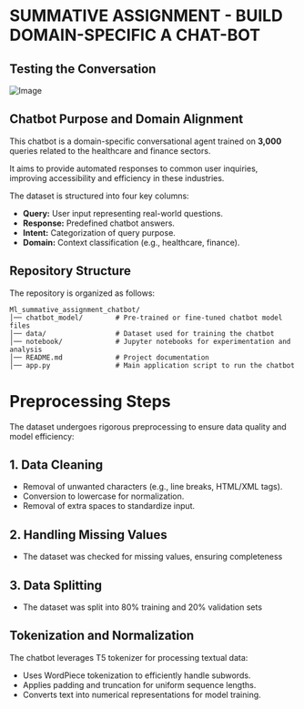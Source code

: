 # SUMMATIVE ASSIGNMENT - BUILD DOMAIN-SPECIFIC A CHAT-BOT

## **Testing the Conversation**
![Image](https://github.com/user-attachments/assets/b0d61eb6-1cc7-47cc-a790-607f8b169092)

## **Chatbot Purpose and Domain Alignment**
This chatbot is a domain-specific conversational agent trained on **3,000** queries related to the healthcare and finance sectors.

It aims to provide automated responses to common user inquiries, improving accessibility and efficiency in these industries.

The dataset is structured into four key columns:
- **Query:** User input representing real-world questions.
- **Response:** Predefined chatbot answers.
- **Intent:** Categorization of query purpose.
- **Domain:** Context classification (e.g., healthcare, finance).


## **Repository Structure**

The repository is organized as follows:

```
Ml_summative_assignment_chatbot/
│── chatbot_model/        # Pre-trained or fine-tuned chatbot model files
│── data/                 # Dataset used for training the chatbot
│── notebook/             # Jupyter notebooks for experimentation and analysis
│── README.md             # Project documentation
│── app.py                # Main application script to run the chatbot
```

# **Preprocessing Steps**
The dataset undergoes rigorous preprocessing to ensure data quality and model efficiency:

## **1. Data Cleaning**
- Removal of unwanted characters (e.g., line breaks, HTML/XML tags).
- Conversion to lowercase for normalization.
- Removal of extra spaces to standardize input.

## **2. Handling Missing Values**
- The dataset was checked for missing values, ensuring completeness

## **3. Data Splitting**
- The dataset was split into 80% training and 20% validation sets

## **Tokenization and Normalization**
The chatbot leverages T5 tokenizer for processing textual data:

- Uses WordPiece tokenization to efficiently handle subwords.
- Applies padding and truncation for uniform sequence lengths.
- Converts text into numerical representations for model training.


